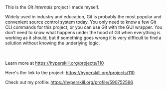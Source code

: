 This is the *Git Internals* project I made myself.


<p>Widely used in industry and education, Git is probably the most popular and convenient source control system today. You only need to know a few Git CLI commands for this project, or you can use Git with the GUI wrapper. You don’t need to know what happens under the hood of Git when everything is working as it should, but if something goes wrong it is very difficult to find a solution without knowing the underlying logic.</p><br/><br/>Learn more at <a href="https://hyperskill.org/projects/110?utm_source=ide&utm_medium=ide&utm_campaign=ide&utm_content=project-card">https://hyperskill.org/projects/110</a>

Here's the link to the project: https://hyperskill.org/projects/110

Check out my profile: https://hyperskill.org/profile/590752596